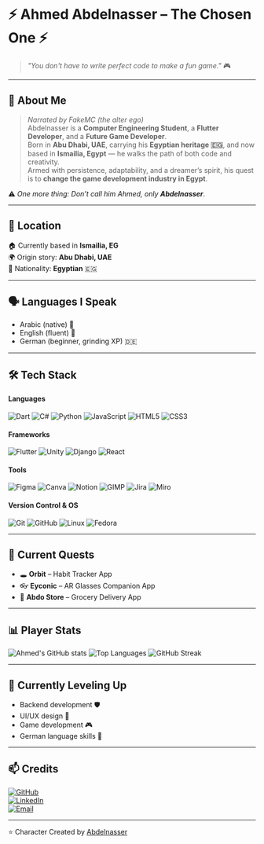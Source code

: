 # ⚡ Ahmed Abdelnasser – The Chosen One ⚡  

> *"You don't have to write perfect code to make a fun game."* 🎮  

---

## 🧙 About Me  
> *Narrated by FakeMC (the alter ego)*  
Abdelnasser is a **Computer Engineering Student**, a **Flutter Developer**, and a **Future Game Developer**.  
Born in **Abu Dhabi, UAE**, carrying his **Egyptian heritage 🇪🇬**, and now based in **Ismailia, Egypt** — he walks the path of both code and creativity.  
Armed with persistence, adaptability, and a dreamer’s spirit, his quest is to **change the game development industry in Egypt**.  

⚠️ *One more thing: Don’t call him Ahmed, only **Abdelnasser***.  

---

## 📍 Location  
🏠 Currently based in **Ismailia, EG**  
🌍 Origin story: **Abu Dhabi, UAE**  
🪪 Nationality: **Egyptian** 🇪🇬  

---

## 🗣️ Languages I Speak  
- Arabic (native) 🐪  
- English (fluent) 🦅  
- German (beginner, grinding XP) 🇩🇪  

---

## 🛠️ Tech Stack  

#### Languages  
![Dart](https://img.shields.io/badge/Dart-0175C2?style=for-the-badge&logo=dart&logoColor=white)  ![C#](https://img.shields.io/badge/C%23-239120?style=for-the-badge&logo=c-sharp&logoColor=white)  ![Python](https://img.shields.io/badge/Python-3776AB?style=for-the-badge&logo=python&logoColor=white)  ![JavaScript](https://img.shields.io/badge/JavaScript-F7DF1E?style=for-the-badge&logo=javascript&logoColor=black)  ![HTML5](https://img.shields.io/badge/HTML5-E34F26?style=for-the-badge&logo=html5&logoColor=white)  ![CSS3](https://img.shields.io/badge/CSS3-1572B6?style=for-the-badge&logo=css3&logoColor=white)  

#### Frameworks  
![Flutter](https://img.shields.io/badge/Flutter-02569B?style=for-the-badge&logo=flutter&logoColor=white)  ![Unity](https://img.shields.io/badge/Unity-100000?style=for-the-badge&logo=unity&logoColor=white)  ![Django](https://img.shields.io/badge/Django-092E20?style=for-the-badge&logo=django&logoColor=white)  ![React](https://img.shields.io/badge/React-20232A?style=for-the-badge&logo=react&logoColor=61DAFB)  

#### Tools  
![Figma](https://img.shields.io/badge/Figma-F24E1E?style=for-the-badge&logo=figma&logoColor=white)  ![Canva](https://img.shields.io/badge/Canva-00C4CC?style=for-the-badge&logo=canva&logoColor=white)  ![Notion](https://img.shields.io/badge/Notion-000000?style=for-the-badge&logo=notion&logoColor=white)  ![GIMP](https://img.shields.io/badge/GIMP-5C5543?style=for-the-badge&logo=gimp&logoColor=white)  ![Jira](https://img.shields.io/badge/Jira-0052CC?style=for-the-badge&logo=jira&logoColor=white)  ![Miro](https://img.shields.io/badge/Miro-050038?style=for-the-badge&logo=miro&logoColor=yellow)  

#### Version Control & OS  
![Git](https://img.shields.io/badge/Git-F05032?style=for-the-badge&logo=git&logoColor=white)  ![GitHub](https://img.shields.io/badge/GitHub-181717?style=for-the-badge&logo=github&logoColor=white)  ![Linux](https://img.shields.io/badge/Linux-FCC624?style=for-the-badge&logo=linux&logoColor=black)  ![Fedora](https://img.shields.io/badge/Fedora-294172?style=for-the-badge&logo=fedora&logoColor=white)  

---

## 🎯 Current Quests  
- 🕳️ **Orbit** – Habit Tracker App  
- 👓 **Eyconic** – AR Glasses Companion App  
- 🛒 **Abdo Store** – Grocery Delivery App  

---

## 📊 Player Stats  
![Ahmed's GitHub stats](https://github-readme-stats.vercel.app/api?username=Ahmed-Abdelnasser-Dev&show_icons=true&theme=tokyonight)  ![Top Languages](https://github-readme-stats.vercel.app/api/top-langs/?username=Ahmed-Abdelnasser-Dev&layout=compact&theme=tokyonight)  ![GitHub Streak](https://github-readme-streak-stats.herokuapp.com/?user=Ahmed-Abdelnasser-Dev&theme=tokyonight)  

---

## 🌱 Currently Leveling Up  
- Backend development 🛡️  
- UI/UX design 🎨  
- Game development 🎮  
- German language skills 📜  

---

## 📫 Credits  
[![GitHub](https://img.shields.io/badge/GitHub-181717?style=for-the-badge&logo=github&logoColor=white)](https://github.com/Ahmed-Abdelnasser-Dev)  
[![LinkedIn](https://img.shields.io/badge/LinkedIn-0077B5?style=for-the-badge&logo=linkedin&logoColor=white)](https://www.linkedin.com/in/ahmed-abdelnasser-hassane)  
[![Email](https://img.shields.io/badge/Email-D14836?style=for-the-badge&logo=gmail&logoColor=white)](mailto:ahmedabdelnasser.dev@gmail.com)  

---

⭐️ Character Created by [Abdelnasser](https://github.com/Ahmed-Abdelnasser-Dev)  
